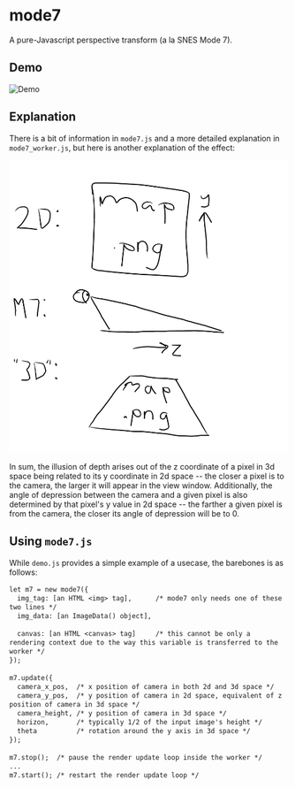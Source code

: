 # mode7

A pure-Javascript perspective transform (a la SNES Mode 7).

## Demo

![Demo](https://github.com/Cubified/mode7/raw/master/demo.gif)

## Explanation

There is a bit of information in `mode7.js` and a more detailed explanation in `mode7_worker.js`, but here is another explanation of the effect:

![Explanation](https://github.com/Cubified/mode7/raw/master/expl.png)

In sum, the illusion of depth arises out of the z coordinate of a pixel in 3d space being related to its y coordinate in 2d space -- the closer a pixel is to the camera, the larger it will appear in the view window. Additionally, the angle of depression between the camera and a given pixel is also determined by that pixel's y value in 2d space -- the farther a given pixel is from the camera, the closer its angle of depression will be to 0.

## Using `mode7.js`

While `demo.js` provides a simple example of a usecase, the barebones is as follows:

```
let m7 = new mode7({
  img_tag: [an HTML <img> tag],      /* mode7 only needs one of these two lines */
  img_data: [an ImageData() object],

  canvas: [an HTML <canvas> tag]     /* this cannot be only a rendering context due to the way this variable is transferred to the worker */
});

m7.update({
  camera_x_pos,  /* x position of camera in both 2d and 3d space */
  camera_y_pos,  /* y position of camera in 2d space, equivalent of z position of camera in 3d space */
  camera_height, /* y position of camera in 3d space */
  horizon,       /* typically 1/2 of the input image's height */
  theta          /* rotation around the y axis in 3d space */
});

m7.stop();  /* pause the render update loop inside the worker */
...
m7.start(); /* restart the render update loop */
```
